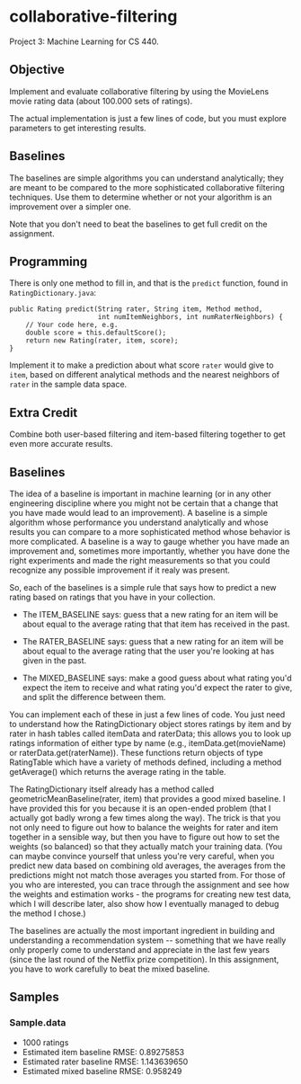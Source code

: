 collaborative-filtering
=======================
Project 3: Machine Learning for CS 440.

Objective
---------
Implement and evaluate collaborative filtering by using the MovieLens movie
rating data (about 100.000 sets of ratings).

The actual implementation is just a few lines of code, but you must explore
parameters to get interesting results.

Baselines
---------
The baselines are simple algorithms you can understand analytically; they are
meant to be compared to the more sophisticated collaborative filtering
techniques. Use them to determine whether or not your algorithm is an
improvement over a simpler one.

Note that you don't need to beat the baselines to get full credit on the
assignment.

Programming
-----------
There is only one method to fill in, and that is the `predict` function, found
in `RatingDictionary.java`:

    public Rating predict(String rater, String item, Method method,
                          int numItemNeighbors, int numRaterNeighbors) {
        // Your code here, e.g.
        double score = this.defaultScore();
        return new Rating(rater, item, score);
    }

Implement it to make a prediction about what score `rater` would give to `item`,
based on different analytical methods and the nearest neighbors of `rater` in
the sample data space.

Extra Credit
------------
Combine both user-based filtering and item-based filtering together to get even
more accurate results.

Baselines
---------
The idea of a baseline is important in machine learning (or in any other
engineering discipline where you might not be certain that a change that you
have made would lead to an improvement). A baseline is a simple algorithm whose
performance you understand analytically and whose results you can compare to a
more sophisticated method whose behavior is more complicated. A baseline is a
way to gauge whether you have made an improvement and, sometimes more
importantly, whether you have done the right experiments and made the right
measurements so that you could recognize any possible improvement if it realy
was present.

So, each of the baselines is a simple rule that says how to predict a new
rating based on ratings that you have in your collection.

- The ITEM_BASELINE says: guess that a new rating for an item will be about
  equal to the average rating that that item has received in the past.

- The RATER_BASELINE says: guess that a new rating for an item will be about
  equal to the average rating that the user you're looking at has given in the
  past.

- The MIXED_BASELINE says: make a good guess about what rating you'd expect the
  item to receive and what rating you'd expect the rater to give, and split the
  difference between them.

You can implement each of these in just a few lines of code. You just need to
understand how the RatingDictionary object stores ratings by item and by rater
in hash tables called itemData and raterData; this allows you to look up
ratings information of either type by name (e.g., itemData.get(movieName) or
raterData.get(raterName)). These functions return objects of type RatingTable
which have a variety of methods defined, including a method getAverage() which
returns the average rating in the table.

The RatingDictionary itself already has a method called
geometricMeanBaseline(rater, item) that provides a good mixed baseline. I have
provided this for you because it is an open-ended problem (that I actually got
badly wrong a few times along the way). The trick is that you not only need to
figure out how to balance the weights for rater and item together in a sensible
way, but then you have to figure out how to set the weights (so balanced) so
that they actually match your training data. (You can maybe convince yourself
that unless you're very careful, when you predict new data based on combining
old averages, the averages from the predictions might not match those averages
you started from. For those of you who are interested, you can trace through
the assignment and see how the weights and estimation works - the programs for
creating new test data, which I will describe later, also show how I eventually
managed to debug the method I chose.)

The baselines are actually the most important ingredient in building and
understanding a recommendation system -- something that we have really only
properly come to understand and appreciate in the last few years (since the
last round of the Netflix prize competition). In this assignment, you have to
work carefully to beat the mixed baseline.

Samples
-------
### Sample.data
- 1000 ratings
- Estimated item baseline RMSE: 0.89275853
- Estimated rater baseline RMSE: 1.143639650
- Estimated mixed baseline RMSE: 0.958249
